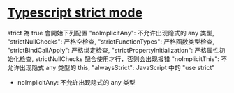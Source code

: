 # [Typescript strict mode](https://juejin.cn/post/6896680181000634376)

strict 為 true 會開始下列配置
"noImplicitAny": 不允许出现隐式的 any 类型,
"strictNullChecks": 严格空检查,
"strictFunctionTypes": 严格函数类型检查,
"strictBindCallApply": 严格绑定检查,
"strictPropertyInitialization": 严格属性初始化检查, strictNullChecks 配合使用才行，否则会出现报错
"noImplicitThis": 不允许出现隐式 any 类型的 this,
"alwaysStrict": JavaScript 中的 "use strict"

- noImplicitAny: 不允许出现隐式的 any 类型
